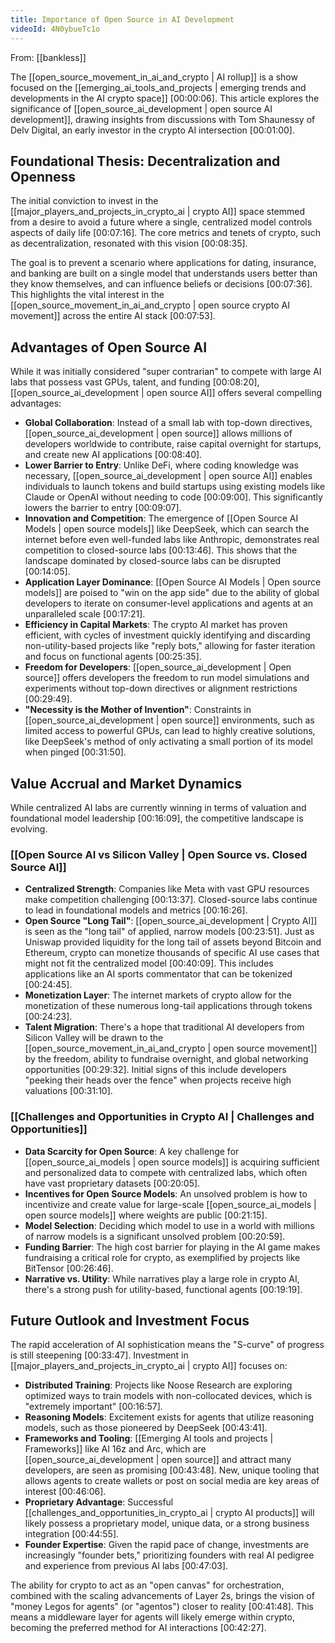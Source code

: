 ```yaml
---
title: Importance of Open Source in AI Development
videoId: 4N0ybueTc1o
---
```


From: [[bankless]] <br/> 

The [[open_source_movement_in_ai_and_crypto | AI rollup]] is a show focused on the [[emerging_ai_tools_and_projects | emerging trends and developments in the AI crypto space]] <a class="yt-timestamp" data-t="00:00:06">[00:00:06]</a>. This article explores the significance of [[open_source_ai_development | open source AI development]], drawing insights from discussions with Tom Shaunessy of Delv Digital, an early investor in the crypto AI intersection <a class="yt-timestamp" data-t="00:01:00">[00:01:00]</a>.

## Foundational Thesis: Decentralization and Openness
The initial conviction to invest in the [[major_players_and_projects_in_crypto_ai | crypto AI]] space stemmed from a desire to avoid a future where a single, centralized model controls aspects of daily life <a class="yt-timestamp" data-t="00:07:16">[00:07:16]</a>. The core metrics and tenets of crypto, such as decentralization, resonated with this vision <a class="yt-timestamp" data-t="00:08:35">[00:08:35]</a>.

The goal is to prevent a scenario where applications for dating, insurance, and banking are built on a single model that understands users better than they know themselves, and can influence beliefs or decisions <a class="yt-timestamp" data-t="00:07:36">[00:07:36]</a>. This highlights the vital interest in the [[open_source_movement_in_ai_and_crypto | open source crypto AI movement]] across the entire AI stack <a class="yt-timestamp" data-t="00:07:53">[00:07:53]</a>.

## Advantages of Open Source AI
While it was initially considered "super contrarian" to compete with large AI labs that possess vast GPUs, talent, and funding <a class="yt-timestamp" data-t="00:08:20">[00:08:20]</a>, [[open_source_ai_development | open source AI]] offers several compelling advantages:

*   **Global Collaboration**: Instead of a small lab with top-down directives, [[open_source_ai_development | open source]] allows millions of developers worldwide to contribute, raise capital overnight for startups, and create new AI applications <a class="yt-timestamp" data-t="00:08:40">[00:08:40]</a>.
*   **Lower Barrier to Entry**: Unlike DeFi, where coding knowledge was necessary, [[open_source_ai_development | open source AI]] enables individuals to launch tokens and build startups using existing models like Claude or OpenAI without needing to code <a class="yt-timestamp" data-t="00:09:00">[00:09:00]</a>. This significantly lowers the barrier to entry <a class="yt-timestamp" data-t="00:09:07">[00:09:07]</a>.
*   **Innovation and Competition**: The emergence of [[Open Source AI Models | open source models]] like DeepSeek, which can search the internet before even well-funded labs like Anthropic, demonstrates real competition to closed-source labs <a class="yt-timestamp" data-t="00:13:46">[00:13:46]</a>. This shows that the landscape dominated by closed-source labs can be disrupted <a class="yt-timestamp" data-t="00:14:05">[00:14:05]</a>.
*   **Application Layer Dominance**: [[Open Source AI Models | Open source models]] are poised to "win on the app side" due to the ability of global developers to iterate on consumer-level applications and agents at an unparalleled scale <a class="yt-timestamp" data-t="00:17:21">[00:17:21]</a>.
*   **Efficiency in Capital Markets**: The crypto AI market has proven efficient, with cycles of investment quickly identifying and discarding non-utility-based projects like "reply bots," allowing for faster iteration and focus on functional agents <a class="yt-timestamp" data-t="00:25:35">[00:25:35]</a>.
*   **Freedom for Developers**: [[open_source_ai_development | Open source]] offers developers the freedom to run model simulations and experiments without top-down directives or alignment restrictions <a class="yt-timestamp" data-t="00:29:49">[00:29:49]</a>.
*   **"Necessity is the Mother of Invention"**: Constraints in [[open_source_ai_development | open source]] environments, such as limited access to powerful GPUs, can lead to highly creative solutions, like DeepSeek's method of only activating a small portion of its model when pinged <a class="yt-timestamp" data-t="00:31:50">[00:31:50]</a>.

## Value Accrual and Market Dynamics
While centralized AI labs are currently winning in terms of valuation and foundational model leadership <a class="yt-timestamp" data-t="00:16:09">[00:16:09]</a>, the competitive landscape is evolving.

### [[Open Source AI vs Silicon Valley | Open Source vs. Closed Source AI]]
*   **Centralized Strength**: Companies like Meta with vast GPU resources make competition challenging <a class="yt-timestamp" data-t="00:13:37">[00:13:37]</a>. Closed-source labs continue to lead in foundational models and metrics <a class="yt-timestamp" data-t="00:16:26">[00:16:26]</a>.
*   **Open Source "Long Tail"**: [[open_source_ai_development | Crypto AI]] is seen as the "long tail" of applied, narrow models <a class="yt-timestamp" data-t="00:23:51">[00:23:51]</a>. Just as Uniswap provided liquidity for the long tail of assets beyond Bitcoin and Ethereum, crypto can monetize thousands of specific AI use cases that might not fit the centralized model <a class="yt-timestamp" data-t="00:40:09">[00:40:09]</a>. This includes applications like an AI sports commentator that can be tokenized <a class="yt-timestamp" data-t="00:24:45">[00:24:45]</a>.
*   **Monetization Layer**: The internet markets of crypto allow for the monetization of these numerous long-tail applications through tokens <a class="yt-timestamp" data-t="00:24:23">[00:24:23]</a>.
*   **Talent Migration**: There's a hope that traditional AI developers from Silicon Valley will be drawn to the [[open_source_movement_in_ai_and_crypto | open source movement]] by the freedom, ability to fundraise overnight, and global networking opportunities <a class="yt-timestamp" data-t="00:29:32">[00:29:32]</a>. Initial signs of this include developers "peeking their heads over the fence" when projects receive high valuations <a class="yt-timestamp" data-t="00:31:10">[00:31:10]</a>.

### [[Challenges and Opportunities in Crypto AI | Challenges and Opportunities]]
*   **Data Scarcity for Open Source**: A key challenge for [[open_source_ai_models | open source models]] is acquiring sufficient and personalized data to compete with centralized labs, which often have vast proprietary datasets <a class="yt-timestamp" data-t="00:20:05">[00:20:05]</a>.
*   **Incentives for Open Source Models**: An unsolved problem is how to incentivize and create value for large-scale [[open_source_ai_models | open source models]] where weights are public <a class="yt-timestamp" data-t="00:21:15">[00:21:15]</a>.
*   **Model Selection**: Deciding which model to use in a world with millions of narrow models is a significant unsolved problem <a class="yt-timestamp" data-t="00:20:59">[00:20:59]</a>.
*   **Funding Barrier**: The high cost barrier for playing in the AI game makes fundraising a critical role for crypto, as exemplified by projects like BitTensor <a class="yt-timestamp" data-t="00:26:46">[00:26:46]</a>.
*   **Narrative vs. Utility**: While narratives play a large role in crypto AI, there's a strong push for utility-based, functional agents <a class="yt-timestamp" data-t="00:19:19">[00:19:19]</a>.

## Future Outlook and Investment Focus
The rapid acceleration of AI sophistication means the "S-curve" of progress is still steepening <a class="yt-timestamp" data-t="00:33:47">[00:33:47]</a>. Investment in [[major_players_and_projects_in_crypto_ai | crypto AI]] focuses on:

*   **Distributed Training**: Projects like Noose Research are exploring optimized ways to train models with non-collocated devices, which is "extremely important" <a class="yt-timestamp" data-t="00:16:57">[00:16:57]</a>.
*   **Reasoning Models**: Excitement exists for agents that utilize reasoning models, such as those pioneered by DeepSeek <a class="yt-timestamp" data-t="00:43:41">[00:43:41]</a>.
*   **Frameworks and Tooling**: [[Emerging AI tools and projects | Frameworks]] like AI 16z and Arc, which are [[open_source_ai_development | open source]] and attract many developers, are seen as promising <a class="yt-timestamp" data-t="00:43:48">[00:43:48]</a>. New, unique tooling that allows agents to create wallets or post on social media are key areas of interest <a class="yt-timestamp" data-t="00:46:06">[00:46:06]</a>.
*   **Proprietary Advantage**: Successful [[challenges_and_opportunities_in_crypto_ai | crypto AI products]] will likely possess a proprietary model, unique data, or a strong business integration <a class="yt-timestamp" data-t="00:44:55">[00:44:55]</a>.
*   **Founder Expertise**: Given the rapid pace of change, investments are increasingly "founder bets," prioritizing founders with real AI pedigree and experience from previous AI labs <a class="yt-timestamp" data-t="00:47:03">[00:47:03]</a>.

The ability for crypto to act as an "open canvas" for orchestration, combined with the scaling advancements of Layer 2s, brings the vision of "money Legos for agents" (or "agentos") closer to reality <a class="yt-timestamp" data-t="00:41:48">[00:41:48]</a>. This means a middleware layer for agents will likely emerge within crypto, becoming the preferred method for AI interactions <a class="yt-timestamp" data-t="00:42:27">[00:42:27]</a>.